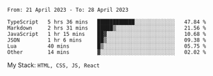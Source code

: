 <!--START_SECTION:waka-->

```text
From: 21 April 2023 - To: 28 April 2023

TypeScript   5 hrs 36 mins   ████████████░░░░░░░░░░░░░   47.84 %
Markdown     2 hrs 31 mins   █████▒░░░░░░░░░░░░░░░░░░░   21.56 %
JavaScript   1 hr 15 mins    ██▓░░░░░░░░░░░░░░░░░░░░░░   10.68 %
JSON         1 hr 6 mins     ██▒░░░░░░░░░░░░░░░░░░░░░░   09.38 %
Lua          40 mins         █▒░░░░░░░░░░░░░░░░░░░░░░░   05.75 %
Other        14 mins         ▓░░░░░░░░░░░░░░░░░░░░░░░░   02.02 %
```

<!--END_SECTION:waka-->
My Stack: `HTML, CSS, JS, React`
